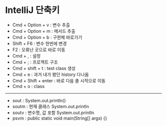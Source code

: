 # IntelliJ 단축키

- Cmd + Option + v : 변수 추출
- Cmd + Option + m : 메서드 추출
- Cmd + Option + b : 구현체 바로가기
- Shift + F6 : 변수 한번에 변경
- F2 : 오류난 곳으로 바로 이동
- Cmd + , : 설정
- Cmd + ; : 프로젝트 구조
- Cmd + shift + t : test class 생성
- Cmd + e : 과거 내가 봤던 history 다나옴
- Cmd + Shift + enter : 바로 다음 줄 시작으로 이동
- Cmd + o : class 

---
- sout : System.out.println()
- soutm : 현재 클래스 System.out.println
- soutv : 변수명, 값 포함 System.out.println
- psvm : public static void main(String[] args) {}

